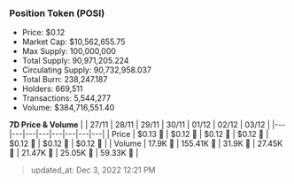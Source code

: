 
  ### Position Token (POSI)
  - Price: $0.12
  - Market Cap: $10,562,655.75
  - Max Supply: 100,000,000
  - Total Supply: 90,971,205.224
  - Circulating Supply: 90,732,958.037
  - Total Burn: 238,247.187
  - Holders: 669,511
  - Transactions: 5,544,277
  - Volume: $384,716,551.40

  **7D Price & Volume**
  | | 27&#x2F;11 | 28&#x2F;11 | 29&#x2F;11 | 30&#x2F;11 | 01&#x2F;12 | 02&#x2F;12 | 03&#x2F;12 |
  |---|---|---|---|---|---|---|---|
  | Price | $0.13 🚀 | $0.12 🔻 | $0.12 🚀 | $0.12 🔻 | $0.12 🔻 | $0.12 🚀 | $0.12 🔻 |
  | Volume | 17.9K 🔻 | 155.41K 🚀 | 31.9K 🔻 | 27.45K 🔻 | 21.47K 🔻 | 25.05K 🚀 | 59.33K 🚀 |

  > updated_at: Dec 3, 2022 12:21 PM
